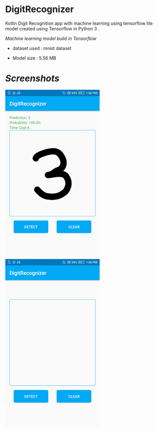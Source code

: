 # DigitRecognizer
Kotlin Digit Recognition app with machine learning using tensorflow lite model created using Tensorflow in Python 3 .

*Machine learning model build in Tensorflow*

* dataset used : mnist dataset

* Model size : 5.56 MB
# *Screenshots*
<img src="screenshots/Screenshot_20210124-135636.png" width=300 />   <img src="screenshots/Screenshot_20210124-135650.png" width=300 />
